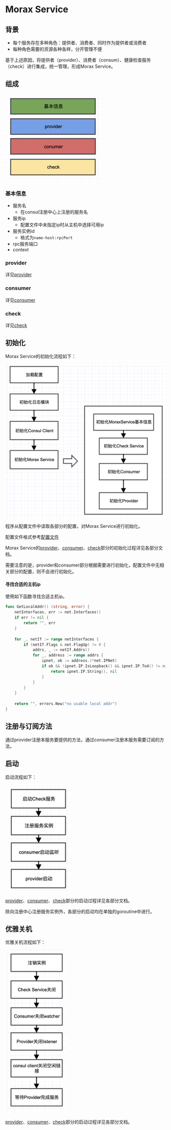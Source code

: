 # Morax Service

## 背景

* 每个服务存在多种角色：提供者、消费者、同时作为提供者或消费者
* 每种角色需要的资源各种各样，分开管理不便

基于上述原因，将提供者（provider）、消费者（consum）、健康检查服务（check）进行集成，统一管理，形成Morax Service。

## 组成

<img src="./img/morax_struct.png" alt="[]()" style="zoom:50%;" />

### 基本信息

* 服务名
  * 在consul注册中心上注册的服务名
* 服务ip
  * 配置文件中未指定ip时从主机中选择可用ip
* 服务实例id
  * 格式为`name-host:rpcPort`
* rpc服务端口
* context

### provider

详见[provider](./provider.md)

### consumer

详见[consumer](./consumer.md)

### check

详见[check](./Check.md)

## 初始化

Morax Service的初始化流程如下：

<img src="./img/morax_init.png" style="zoom:50%;" />

程序从配置文件中读取各部分的配置，对Morax Service进行初始化。

配置文件格式参考[配置文件](./配置文件.md)

Morax Service的[provider](./provider.md)、[consumer](./consumer.md)、[check](./check.md)部分的初始化过程详见各部分文档。

需要注意的是，provider和consumer部分根据需要进行初始化，配置文件中无相关部分的配置，则不会进行初始化。

#### 寻找合适的主机ip

使用如下函数寻找合适主机ip。

```go
func GetLocalAddr() (string, error) {
	netInterfaces, err := net.Interfaces()
	if err != nil {
		return "", err
	}

	for _, netIf := range netInterfaces {
		if (netIf.Flags & net.FlagUp) != 0 {
			addrs, _ := netIf.Addrs()
			for _, address := range addrs {
				ipnet, ok := address.(*net.IPNet)
				if ok && !ipnet.IP.IsLoopback() && ipnet.IP.To4() != nil {
					return ipnet.IP.String(), nil
				}
			}
		}
	}

	return "", errors.New("no usable local addr")
}
```

## 注册与订阅方法

通过provider注册本服务要提供的方法，通过consumer注册本服务需要订阅的方法。

## 启动

启动流程如下：

<img src="./img/morax_start.png" style="zoom:50%;" />

[provider](./provider.md)、[consumer](./consumer.md)、[check](./Check.md)部分的启动过程详见各部分文档。

除向注册中心注册服务实例外，各部分的启动均在单独的goroutine中进行。

## 优雅关机

优雅关机流程如下：

<img src="./img/morax_shutdown.png" style="zoom:50%;" />

[provider](./provider.md)、[consumer](./consumer.md)、[check](./check.md)部分的启动过程详见各部分文档。